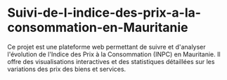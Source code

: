 # Suivi-de-I-indice-des-prix-a-la-consommation-en-Mauritanie
Ce projet est une plateforme web permettant de suivre et d'analyser l'évolution de l'Indice des Prix à la Consommation (INPC) en Mauritanie. Il offre des visualisations interactives et des statistiques détaillées sur les variations des prix des biens et services.
